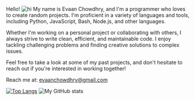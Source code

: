 Hello! ![hi](https://user-images.githubusercontent.com/18350557/176309783-0785949b-9127-417c-8b55-ab5a4333674e.gif)
My name is Evaan Chowdhry, and I'm a programmer who loves to create random projects. I'm proficient in a variety of languages and tools, including Python, JavaScript, Bash, Node.js, and other languages.

Whether I'm working on a personal project or collaborating with others, I always strive to write clean, efficient, and maintainable code. I enjoy tackling challenging problems and finding creative solutions to complex issues.

Feel free to take a look at some of my past projects, and don't hesitate to reach out if you're interested in working together!

Reach me at: evaanchowdhry@gmail.com

[![Top Langs](https://github-readme-stats.vercel.app/api/top-langs/?username=Phantom8015&size_weight=0.5&count_weight=0.5&theme=gradient)](https://github.com/Phantom8015)
![My GitHub stats](https://github-readme-stats.vercel.app/api?username=Phantom8015&show_icons=true&theme=gradient)


